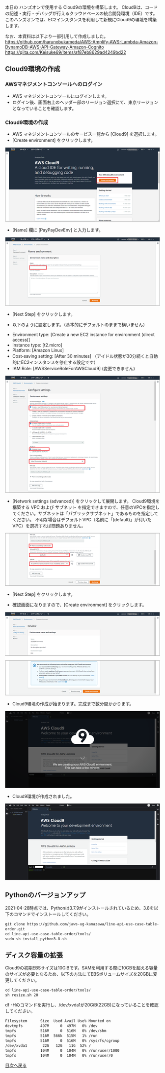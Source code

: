 本日の ハンズオンで使用する Cloud9の環境を構築します。
Cloud9は、コードの記述・実行・デバッグが行えるクラウドベースの統合開発環境（IDE）です。
このハンズオンでは、EC2インスタンスを利用して新規にCloud9の環境を構築します。

なお、本資料は以下より一部引用して作成しました。
https://github.com/harunobukameda/AWS-Amplify-AWS-Lambda-Amazon-DynamoDB-AWS-API-Gateway-Amazon-Cognito
https://qiita.com/Keisuke69/items/af87eb8629ad4249bd22

## Cloud9環境の作成

### AWSマネジメントコンソールへのログイン

- AWS マネジメントコンソールにログインします。
- ログイン後、画面右上のヘッダー部のリージョン選択にて、東京リージョン となっていることを確認します。

### Cloud9環境の作成

- AWS マネジメントコンソールのサービス一覧から [Cloud9] を選択します。
- [Create environment] をクリックします。

![cloud9マネジメントコンソール](images/cloud9console.png)

- [Name] 欄に [PayPayDevEnv] と入力します。

![cloud9環境名](images/cloud9name.png)

- [Next Step] をクリックします。

- 以下のように設定します。（基本的にデフォルトのままで構いません）
* Environment type: [Create a new EC2 instance for environment (direct access)]
* Instance type: [t2.micro]
* Platform: [Amazon Linux]
* Cost-saving setting: [After 30 minutes] （アイドル状態が30分続くと自動的にEC2インスタンスを停止する設定です）
* IAM Role: [AWSServiceRoleForAWSCloud9]  (変更できません)

![cloud9詳細](images/cloud9detail.png)

- [Network settings (advanced)] をクリックして展開します。
Cloud9環境を構築する VPC および サブネット を指定できますので、任意のVPCを指定してください。サブネットは「パブリックサブネット」であるものを指定してください。
不明な場合はデフォルトVPC（名前に「(default)」が付いたVPC）を選択すれば問題ありません。

![cloud9VPC](images/cloud9vpc.png)

- [Next Step] をクリックします。

- 確認画面になりますので、[Create environment] をクリックします。

![cloud9確認画面](images/cloud9confirm.png)

- Cloud9環境の作成が始まります。完成まで数分間かかります。

![cloud9作成画面](images/cloud9creating.png)

- Cloud9環境が作成されました。

![cloud9作成完了画面](images/cloud9created.png)


## Pythonのバージョンアップ

2021-04-28時点では、Pythonは3.7.9がインストールされているため、3.8を以下のコマンドでインストールしてください。

```
git clone https://github.com/jaws-ug-kanazawa/line-api-use-case-table-order.git
cd line-api-use-case-table-order/tools/
sudo sh install_python3.8.sh
```


## ディスク容量の拡張

Cloud9の初期EBSサイズは10GiBです。SAMを利用する際に10GBを超える容量のサイズが必要となるため、以下の方法にてEBSボリュームサイズを20GBに変更してください。

```
cd line-api-use-case-table-order/tools/
sh resize.sh 20
```

df -Hのコマンドを実行し、/dev/xvda1が20GiB(22GB)になっていることを確認してください。
```
Filesystem      Size  Used Avail Use% Mounted on
devtmpfs        497M     0  497M   0% /dev
tmpfs           516M     0  516M   0% /dev/shm
tmpfs           516M  566k  515M   1% /run
tmpfs           516M     0  516M   0% /sys/fs/cgroup
/dev/xvda1       22G   12G   11G  52% /
tmpfs           104M     0  104M   0% /run/user/1000
tmpfs           104M     0  104M   0% /run/user/0
```

[目次へ戻る](../README.md)
